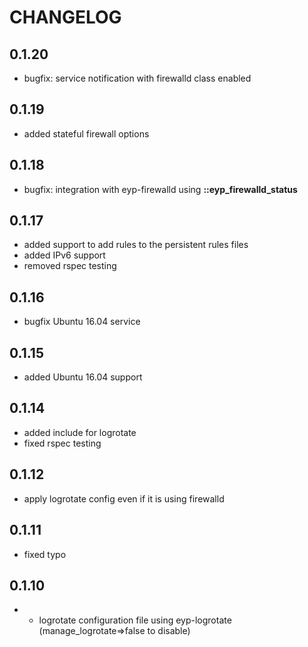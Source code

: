 # CHANGELOG

## 0.1.20

* bugfix: service notification with firewalld class enabled

## 0.1.19

* added stateful firewall options

## 0.1.18

* bugfix: integration with eyp-firewalld using **::eyp_firewalld_status**

## 0.1.17

* added support to add rules to the persistent rules files
* added IPv6 support
* removed rspec testing

## 0.1.16

* bugfix Ubuntu 16.04 service

## 0.1.15

* added Ubuntu 16.04 support

## 0.1.14

* added include for logrotate
* fixed rspec testing

## 0.1.12

* apply logrotate config even if it is using firewalld

## 0.1.11

* fixed typo

## 0.1.10

* * logrotate configuration file using eyp-logrotate (manage_logrotate=>false to disable)
